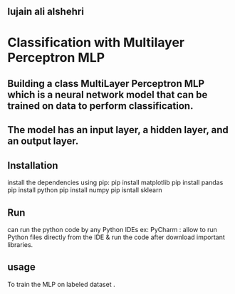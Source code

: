 ## lujain ali alshehri

# Classification with Multilayer Perceptron MLP

## Building a class MultiLayer Perceptron MLP which is a neural network model that can be trained on data to perform classification. 

## The model has an input layer, a hidden layer, and an output layer.


## Installation
install the dependencies using pip:
pip install matplotlib
pip install pandas
pip install python
pip install numpy
pip isntall sklearn


## Run 
 can run the python code by any Python IDEs 
 ex: PyCharm : allow to run Python files directly from the IDE & run the code after download important libraries.

## usage 
To train the MLP on labeled dataset .